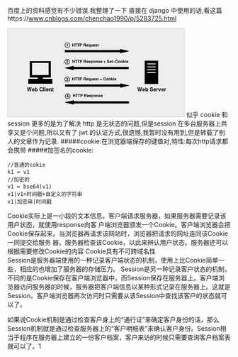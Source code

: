 百度上的资料感觉有不少错误.我整理了一下
直接在 django 中使用的话,看这篇https://www.cnblogs.com/chenchao1990/p/5283725.html

![](/assets/o_Cookie_Session001.png)
似乎 cookie 和 session 更多的是为了解决 http 是无状态的问题,但是session 在多台服务器上共享又是个问题,所以又有了 jwt 的认证方式,很遗憾,我暂时没有用到,但是转载了别人的文章作为记录.
#####cookie:在浏览器端保存的键值对,特性:每次http请求都会携带
#####加签名的cookie:
```
//普通的cokie
k1 = v1
//加密的
v1 = bse64(v1)
v1|v1+时间戳+自定义的字符串
v1|加密串|时间戳
```

Cookie实际上是一小段的文本信息。客户端请求服务器，如果服务器需要记录该用户状态，就使用response向客 户端浏览器颁发一个Cookie。客户端浏览器会把Cookie保存起来。当浏览器再请求该网站时，浏览器把请求的网址连同该Cookie一同提交给服务 器。服务器检查该Cookie，以此来辨认用户状态。服务器还可以根据需要修改Cookie的内容
Cookie具有不可跨域名性
<br>
Session是服务器端使用的一种记录客户端状态的机制，使用上比Cookie简单一些，相应的也增加了服务器的存储压力。
Session是另一种记录客户状态的机制，不同的是Cookie保存在客户端浏览器中，而Session保存在服务器上。客户端浏览器访问服务器的时候，服务器把客户端信息以某种形式记录在服务器上。这就是Session。客户端浏览器再次访问时只需要从该Session中查找该客户的状态就可以了。

如果说Cookie机制是通过检查客户身上的“通行证”来确定客户身份的话，那么Session机制就是通过检查服务器上的“客户明细表”来确认客户身份。Session相当于程序在服务器上建立的一份客户档案，客户来访的时候只需要查询客户档案表就可以了。1
<br>
  

